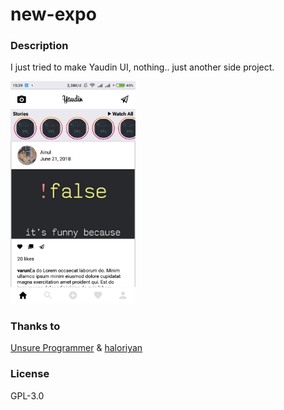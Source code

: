 # new-expo

### Description
I just tried to make Yaudin UI, nothing.. just another side project.

<img src="https://raw.githubusercontent.com/MAinulYaqin/new-expo/master/assets/screenshots/Screenshot_2018-06-30-15-39-53-332_host.exp.exponent.png" style="width: 200px"/>

### Thanks to
<a href="https://www.youtube.com/watch?v=cgg1HidN4mQ">Unsure Programmer</a> & <a href="github.com/haloriyan">haloriyan</a>

### License
GPL-3.0
